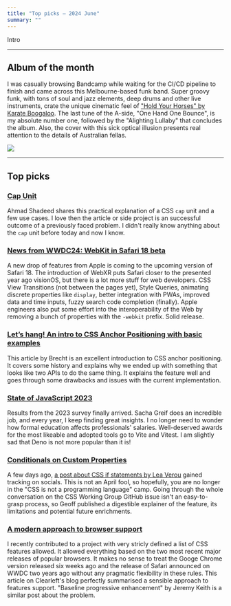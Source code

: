 ```yaml
---
title: "Top picks — 2024 June"
summary: ""
---
```


Intro

---

## Album of the month

I was casually browsing Bandcamp while waiting for the CI/CD pipeline to finish and came across this Melbourne-based funk band. Super groovy funk, with tons of soul and jazz elements, deep drums and other live instruments, crate the unique cinematic feel of ["Hold Your Horses" by Karate Boogaloo](https://www.discogs.com/release/30565777-Karate-Boogaloo-Hold-Your-Horses). The last tune of the A-side, "One Hand One Bounce", is my absolute number one, followed by the "Alighting Lullaby" that concludes the album. Also, the cover with this sick optical illusion presents real attention to the details of Australian fellas.

![](album.jpg)

---

## Top picks

### [Cap Unit](https://ishadeed.com/article/css-cap-unit/)

Ahmad Shadeed shares this practical explanation of a CSS `cap` unit and a few use cases. I love then the article or side project is an successful outcome of a previously faced problem. I didn't really know anything about the `cap` unit before today and now I know.

### [News from WWDC24: WebKit in Safari 18 beta](https://webkit.org/blog/15443/news-from-wwdc24-webkit-in-safari-18-beta/)

A new drop of features from Apple is coming to the upcoming version of Safari 18. The introduction of WebXR puts Safari closer to the presented year ago visionOS, but there is a lot more stuff for web developers. CSS View Transitions (not between the pages yet), Style Queries, animating discrete properties like `display`, better integration with PWAs, improved data and time inputs, fuzzy search code completion (finally). Apple engineers also put some effort into the interoperability of the Web by removing a bunch of properties with the `-webkit` prefix. Solid release.

### [Let’s hang! An intro to CSS Anchor Positioning with basic examples](https://utilitybend.com/blog/lets-hang-an-intro-to-css-anchor-positioning-with-basic-examples)

This article by Brecht is an excellent introduction to CSS anchor positioning. It covers some history and explains why we ended up with something that looks like two APIs to do the same thing. It explains the feature well and goes through some drawbacks and issues with the current implementation.

### [State of JavaScript 2023](https://2023.stateofjs.com/en-US)

Results from the 2023 survey finally arrived. Sacha Greif does an incredible job, and every year, I keep finding great insights. I no longer need to wonder how formal education affects professionals' salaries. Well-deserved awards for the most likeable and adopted tools go to Vite and Vitest. I am slightly sad that Deno is not more popular than it is!

### [Conditionals on Custom Properties](https://geoffgraham.me/conditionals-on-custom-properties/)

A few days ago, [a post about CSS if statements by Lea Verou](https://x.com/LeaVerou/status/1801192208025940200) gained tracking on socials. This is not an April fool, so hopefully, you are no longer in the "CSS is not a programming language" camp. Going through the whole conversation on the CSS Working Group GitHub issue isn't an easy-to-grasp process, so Geoff published a digestible explainer of the feature, its limitations and potential future enrichments.

### [A modern approach to browser support](https://clearleft.com/thinking/a-modern-approach-to-browser-support)

I recently contributed to a project with very stricly defined a list of CSS features allowed. It allowed everything based on the two most recent major releases of popular browsers. It makes no sense to treat the Googe Chrome version released six weeks ago and the release of Safari announced on WWDC two years ago without any pragmatic flexibility in these rules. This article on Clearleft's blog perfectly summarised a sensible approach to features support. "Baseline progressive enhancement" by Jeremy Keith is a similar post about the problem.
